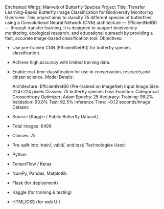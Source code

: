 Enchanted Wings: Marvels of Butterfly Species
Project Title:
Transfer Learning-Based Butterfly Image Classification for Biodiversity Monitoring
Overview:
This project aims to classify 75 different species of butterflies using a Convolutional Neural Network (CNN) architecture — EfficientNetB0 — through transfer learning. It is designed to support biodiversity monitoring, ecological research, and educational outreach by providing a fast, accurate image-based classification tool.
Objectives:
- Use pre-trained CNN (EfficientNetB0) for butterfly species classification.
- Achieve high accuracy with limited training data.
- Enable real-time classification for use in conservation, research,and citizen science.
Model Details:

  Architecture: EfficientNetB0 (Pre-trained on ImageNet)
  Input Image Size: 224×224 pixels
  Classes: 75 butterfly species
  Loss Function: Categorical Crossentropy
  Optimizer: Adam
  Epochs: 25
  Accuracy:
  Training: 96.2%
  Validation: 93.8%
  Test: 92.5%
  Inference Time: ~0.12 seconds/image
Dataset:

- Source: [Kaggle / Public Butterfly Dataset]
- Total Images: 6499
- Classes: 75
- Pre-split into: train/, valid/, and test/
Technologies Used:

- Python
- TensorFlow / Keras
- NumPy, Pandas, Matplotlib
- Flask (for deployment)
- Kaggle (for training & testing)
- HTML/CSS (for web UI)
